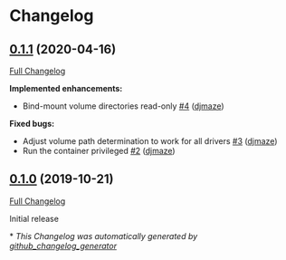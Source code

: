 # Changelog

## [0.1.1](https://github.com/djmaze/docker-plugin-volume-mounter/tree/0.1.1) (2020-04-16)

[Full Changelog](https://github.com/djmaze/docker-plugin-volume-mounter/compare/0.1.0...0.1.1)

**Implemented enhancements:**

- Bind-mount volume directories read-only [\#4](https://github.com/djmaze/docker-plugin-volume-mounter/pull/4) ([djmaze](https://github.com/djmaze))

**Fixed bugs:**

- Adjust volume path determination to work for all drivers [\#3](https://github.com/djmaze/docker-plugin-volume-mounter/pull/3) ([djmaze](https://github.com/djmaze))
- Run the container privileged [\#2](https://github.com/djmaze/docker-plugin-volume-mounter/pull/2) ([djmaze](https://github.com/djmaze))

## [0.1.0](https://github.com/djmaze/docker-plugin-volume-mounter/tree/0.1.0) (2019-10-21)

[Full Changelog](https://github.com/djmaze/docker-plugin-volume-mounter/compare/5d31b5cfec9898e08156e883a898f2984da3e4ac...0.1.0)

Initial release



\* *This Changelog was automatically generated by [github_changelog_generator](https://github.com/github-changelog-generator/github-changelog-generator)*
